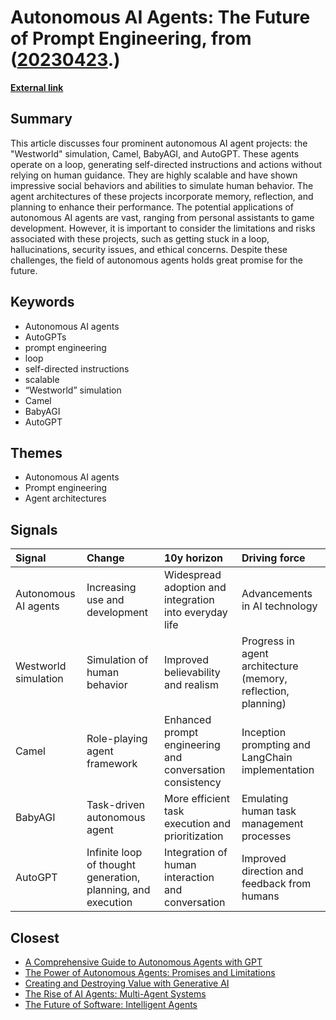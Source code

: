 # __Autonomous AI Agents: The Future of Prompt Engineering__, from ([20230423](https://kghosh.substack.com/p/20230423).)

__[External link](https://towardsdatascience.com/4-autonomous-ai-agents-you-need-to-know-d612a643fa92)__



## Summary

This article discusses four prominent autonomous AI agent projects: the "Westworld" simulation, Camel, BabyAGI, and AutoGPT. These agents operate on a loop, generating self-directed instructions and actions without relying on human guidance. They are highly scalable and have shown impressive social behaviors and abilities to simulate human behavior. The agent architectures of these projects incorporate memory, reflection, and planning to enhance their performance. The potential applications of autonomous AI agents are vast, ranging from personal assistants to game development. However, it is important to consider the limitations and risks associated with these projects, such as getting stuck in a loop, hallucinations, security issues, and ethical concerns. Despite these challenges, the field of autonomous agents holds great promise for the future.

## Keywords

* Autonomous AI agents
* AutoGPTs
* prompt engineering
* loop
* self-directed instructions
* scalable
* “Westworld” simulation
* Camel
* BabyAGI
* AutoGPT

## Themes

* Autonomous AI agents
* Prompt engineering
* Agent architectures

## Signals

| Signal               | Change                                                       | 10y horizon                                              | Driving force                                                 |
|:---------------------|:-------------------------------------------------------------|:---------------------------------------------------------|:--------------------------------------------------------------|
| Autonomous AI agents | Increasing use and development                               | Widespread adoption and integration into everyday life   | Advancements in AI technology                                 |
| Westworld simulation | Simulation of human behavior                                 | Improved believability and realism                       | Progress in agent architecture (memory, reflection, planning) |
| Camel                | Role-playing agent framework                                 | Enhanced prompt engineering and conversation consistency | Inception prompting and LangChain implementation              |
| BabyAGI              | Task-driven autonomous agent                                 | More efficient task execution and prioritization         | Emulating human task management processes                     |
| AutoGPT              | Infinite loop of thought generation, planning, and execution | Integration of human interaction and conversation        | Improved direction and feedback from humans                   |

## Closest

* [A Comprehensive Guide to Autonomous Agents with GPT](2dda4be3e1a9f11b4f7d8e74feea76b0)
* [The Power of Autonomous Agents: Promises and Limitations](0e336ce2e4b07459b257407e90d27389)
* [Creating and Destroying Value with Generative AI](15d4ec180189ca1739398f516844cefb)
* [The Rise of AI Agents: Multi-Agent Systems](8c3af57e1a9f1b3f778f7b3cefcd6318)
* [The Future of Software: Intelligent Agents](f9ab247df033c3d903c94289a8687845)